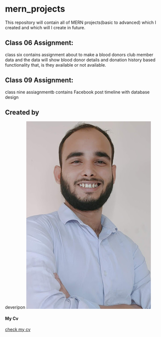 # mern_projects

This repository will contain all of MERN projects(basic to advanced) which I created and which will I create in future.

## Class 06 Assignment:

class six contains assignment about to make a blood donors club member data and the data will show blood donor details and donation history based functionality that, is they available or not available.
## Class 09 Assignment:
class nine assiagnmentb contains Facebook post timeline with database design
## Created by

deveripon
![Alt Text](https://raw.githubusercontent.com/Deveripon/mern_assignments/main/image.png)

#### My Cv

[check my cv](https://drive.google.com/file/d/13ooGG3uZ7Bf_2Ux4XLFta8_hVTdjwEd1/view?usp=drive_link)
